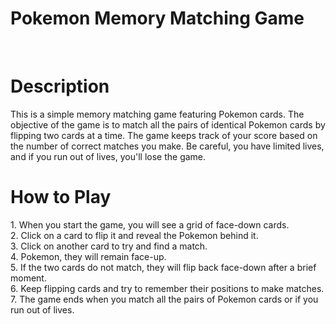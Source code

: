<h1>Pokemon Memory Matching Game</h1> <br>
<images/Screenshot -1.png>
<h1>Description</h1>
This is a simple memory matching game featuring Pokemon cards. The objective of the game is to match all the pairs of identical Pokemon cards by flipping two cards at a time. The game keeps track of your score based on the number of correct matches you make. Be careful, you have limited lives, and if you run out of lives, you'll lose the game.
<br>
<images/Screenshot -2.png>
<h1>How to Play</h1>
1. When you start the game, you will see a grid of face-down cards. <br>
2. Click on a card to flip it and reveal the Pokemon behind it.<br>
3. Click on another card to try and find a match. <br> 
4. Pokemon, they will remain face-up. <br>
5. If the two cards do not match, they will flip back face-down after a brief moment.<br>
6. Keep flipping cards and try to remember their positions to make matches.<br>
7. The game ends when you match all the pairs of Pokemon cards or if you run out of lives.
